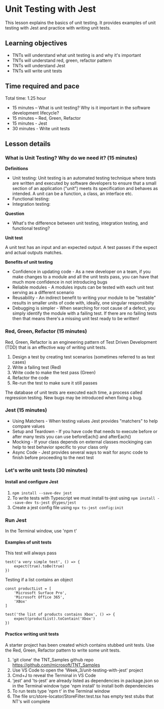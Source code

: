 # Unit Testing with Jest

This lesson explains the basics of unit testing. It provides examples of unit testing with Jest and practice with writing unit tests.

## Learning objectives

* TNTs will understand what unit testing is and why it's important
* TNTs will understand red, green, refactor pattern
* TNTs will understand Jest
* TNTs will write unit tests

## Time required and pace

Total time: 1.25 hour

* 15 minutes – What is unit testing? Why is it important in the software development lifecycle?
* 15 minutes – Red, Green, Refactor
* 15 minutes - Jest
* 30 minutes - Write unit tests

## Lesson details

### What is Unit Testing? Why do we need it? (15 minutes)

**Definitions**

* Unit testing: Unit testing is an automated testing technique where tests are written and executed by software developers to ensure that a small section of an application ("unit") meets its specification and behaves as intended. A unit can be a function, a class, an interface etc.  
* Functional testing: 
* Integration testing: 

**Question**

* What's the difference between unit testing, integration testing, and functional testing?

**Unit test**

A unit test has an input and an expected output. A test passes if the expect and actual outputs matches. 

**Benefits of unit testing**

* Confidence in updating code - As a new developer on a team, if you make changes to a module and all the unit tests pass, you can have that much more confidence in not introducing bugs
* Reliable modules - A modules inputs can be tested with each unit test serving as a different scenario
* Reusability - An indirect benefit to writing your module to be "testable" results in smaller units of code with, ideally, one singular responsibilty
* Debugging is simpler - When searching for root cause of a defect, you simply identify the module with a failing test. If there are no failing tests then that means there's a missing unit test ready to be written!

### Red, Green, Refactor (15 minutes)

Red, Green, Refactor is an engineering pattern of Test Driven Development (TDD) that is an effective way of writing unit tests.

1. Design a test by creating test scenarios (sometimes referred to as test cases)
2. Write a failing test (Red)
3. Write code to make the test pass (Green)
4. Refactor the code
5. Re-run the test to make sure it still passes

The database of unit tests are executed each time, a process called regression testing. New bugs may be introduced when fixing a bug.

### Jest (15 minutes)

* Using Matchers - When testing values Jest provides "matchers" to help compare values
* Setup and Teardown - If you have code that needs to execute before or after many tests you can use beforeEach() and afterEach()
* Mocking - If your class depends on external classes mockinging can help to test behavior specific to your class only
* Async Code - Jest provides several ways to wait for async code to finish before proceeding to the next test

### Let's write unit tests (30 minutes)

#### Install and configure Jest

1. `npm install --save-dev jest`
2. To write tests with Typescript we must install ts-jest using `npm install --save-dev ts-jest @types/jest`
3. Create a jest config file using `npx ts-jest config:init`

### Run Jest

In the Terminal window, use 'npm t'

#### Examples of unit tests

This test will always pass

    test('a very simple test', () => {
        expect(true).toBe(true)
    })

Testing if a list contains an object

    const productList = [
        'Microsoft Surface Pro', 
        'Microsoft Office 365', 
        'XBox'
    ]

    test('the list of products contains Xbox', () => {
        expect(productList).toContain('Xbox')
    })

#### Practice writing unit tests

A starter project has been created which contains stubbed unit tests. Use the Red, Green, Refactor pattern to write some unit tests.

1. 'git clone' the TNT_Samples github repo <https://github.com/microsoft/TNT_Samples>
2. Use VS Code to open the 'Week_3/unit-testing-with-jest' project
3. Cmd+J to reveal the Terminal in VS Code
4. 'jest' and 'ts-jest' are already listed as dependencies in package.json so in the Terminal window type 'npm install' to install both dependencies
5. To run tests type 'npm t' in the Terminal window
6. The file src/store-locator/StoreFilter.test.tsx has empty test stubs that NT's will complete
